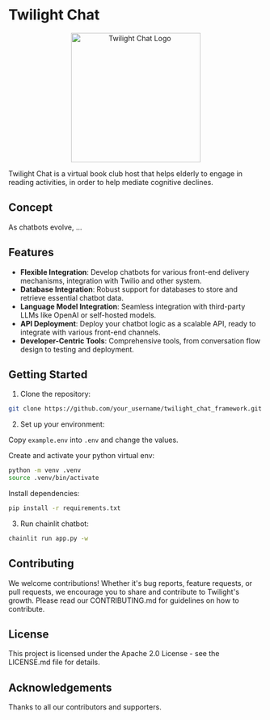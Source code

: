 # Twilight Chat

<p align="center">
<img src="assets/logo_light.png" alt="Twilight Chat Logo" width="256"/>
</p>
Twilight Chat is a virtual book club host that helps elderly to engage in reading activities, in order to help 
mediate cognitive declines. 


## Concept

As chatbots evolve, ...

## Features

- **Flexible Integration**: Develop chatbots for various front-end delivery mechanisms, integration with Twilio and other system.
- **Database Integration**: Robust support for databases to store and retrieve essential chatbot data.
- **Language Model Integration**: Seamless integration with third-party LLMs like OpenAI or self-hosted models.
- **API Deployment**: Deploy your chatbot logic as a scalable API, ready to integrate with various front-end channels.
- **Developer-Centric Tools**: Comprehensive tools, from conversation flow design to testing and deployment.


## Getting Started

<!-- This section should contain installation instructions, basic setup, and a "hello world" example. -->

1. Clone the repository:
```bash
git clone https://github.com/your_username/twilight_chat_framework.git
```

2. Set up your environment:

Copy `example.env` into `.env` and change the values.

Create and activate your python virtual env:
```bash
python -m venv .venv
source .venv/bin/activate
```

Install dependencies:
```bash
pip install -r requirements.txt
```

3. Run chainlit chatbot:

```bash
chainlit run app.py -w
```

## Contributing
We welcome contributions! Whether it's bug reports, feature requests, or pull requests, we encourage you to share and contribute to Twilight's growth. Please read our CONTRIBUTING.md for guidelines on how to contribute.

## License
This project is licensed under the Apache 2.0 License - see the LICENSE.md file for details.

## Acknowledgements
Thanks to all our contributors and supporters.

